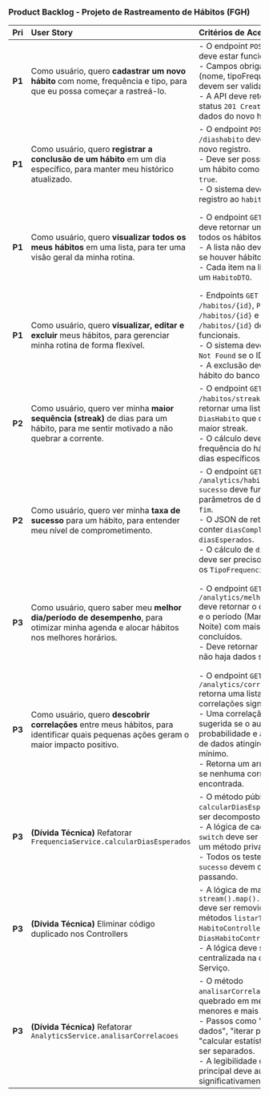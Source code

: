 ### **Product Backlog - Projeto de Rastreamento de Hábitos (FGH)**

| Pri | User Story | Critérios de Aceitação | Critérios de Qualidade | Est | Sprint |
|:---:|:---|:---|:---|:---:|:---:|
| **P1** | Como usuário, quero **cadastrar um novo hábito** com nome, frequência e tipo, para que eu possa começar a rastreá-lo. | - O endpoint `POST /habitos` deve estar funcional.<br>- Campos obrigatórios (nome, tipoFrequencia, etc.) devem ser validados.<br>- A API deve retornar um status `201 Created` com os dados do novo hábito. | - `HabitoController.criar()` deve ser enxuto (\< 10 linhas).<br>- `HabitoService` deve conter a lógica de negócio.<br>- Nomenclatura clara (`HabitoDTO`, `TipoFrequencia`).<br>- Tratamento de erros para dados inválidos (e.g., `400 Bad Request`). | **4h** | 1 |
| **P1** | Como usuário, quero **registrar a conclusão de um hábito** em um dia específico, para manter meu histórico atualizado. | - O endpoint `POST /diashabito` deve salvar um novo registro.<br>- Deve ser possível marcar um hábito como `concluido: true`.<br>- O sistema deve associar o registro ao `habitoId` correto. | - O controller deve apenas delegar a chamada ao `DiasHabitoService`.<br>- O serviço deve validar se o `habitoId` informado existe antes de salvar.<br>- Estrutura do `DiasHabitoDTO` é clara e sem campos desnecessários. | **4h** | 1 |
| **P1** | Como usuário, quero **visualizar todos os meus hábitos** em uma lista, para ter uma visão geral da minha rotina. | - O endpoint `GET /habitos` deve retornar uma lista de todos os hábitos cadastrados.<br>- A lista não deve estar vazia se houver hábitos no banco.<br>- Cada item na lista deve ser um `HabitoDTO`. | - Nomenclatura descritiva (`listarTodos`).<br>- A conversão de Entidade para DTO é feita na camada de Serviço (Refatoração de *Duplicate Code* já aplicada).<br>- O método no controller tem responsabilidade única. | **2h** | 1 |
| **P1** | Como usuário, quero **visualizar, editar e excluir** meus hábitos, para gerenciar minha rotina de forma flexível. | - Endpoints `GET /habitos/{id}`, `PUT /habitos/{id}` e `DELETE /habitos/{id}` devem estar funcionais.<br>- O sistema deve retornar `404 Not Found` se o ID não existir.<br>- A exclusão deve remover o hábito do banco de dados. | - Funções pequenas com responsabilidade única em cada endpoint.<br>- Nomenclatura consistente (`obterPorId`, `atualizar`, `excluir`).<br>- Uso do `ResourceNotFoundException` para tratar IDs inexistentes. | **6h** | 1 |
| **P2** | Como usuário, quero ver minha **maior sequência (streak)** de dias para um hábito, para me sentir motivado a não quebrar a corrente. | - O endpoint `GET /habitos/streak/{id}` deve retornar uma lista de `DiasHabito` que compõem o maior streak.<br>- O cálculo deve respeitar a frequência do hábito (diário, dias específicos, etc.). | - `FrequenciaService.buscarMaiorStreak()` é a única responsável pelo cálculo.<br>- A lógica é bem definida e separada da camada de controller.<br>- Comentários explicam a lógica de verificação do streak (`verificaStreakValido`). | **8h** | 2 |
| **P2** | Como usuário, quero ver minha **taxa de sucesso** para um hábito, para entender meu nível de comprometimento. | - O endpoint `GET /analytics/habito/{id}/taxa-sucesso` deve funcionar com parâmetros de data `inicio` e `fim`.<br>- O JSON de retorno deve conter `diasCompletados` e `diasEsperados`.<br>- O cálculo de `diasEsperados` deve ser preciso para todos os `TipoFrequencia`. | - `AnalyticsService` delega o cálculo de dias esperados para `FrequenciaService` (Boa separação de responsabilidades).<br>- A função `calcularDiasEsperados` foi refatorada para não ser um *Long Method*. | **8h** | 2 |
| **P3** | Como usuário, quero saber meu **melhor dia/período de desempenho**, para otimizar minha agenda e alocar hábitos nos melhores horários. | - O endpoint `GET /analytics/melhor-desempenho` deve retornar o dia da semana e o período (Manhã, Tarde, Noite) com mais hábitos concluídos.<br>- Deve retornar "N/A" caso não haja dados suficientes. | - O método `encontrarMelhorDesempenho` usa Streams do Java 8+ para processamento de coleções, que é uma boa prática.<br>- A função é coesa e focada em sua responsabilidade.<br>- O código é legível e autoexplicativo, sem necessidade de comentários óbvios. | **6h** | 3 |
| **P3** | Como usuário, quero **descobrir correlações** entre meus hábitos, para identificar quais pequenas ações geram o maior impacto positivo. | - O endpoint `GET /analytics/correlacoes` retorna uma lista de correlações significativas.<br>- Uma correlação só é sugerida se o aumento de probabilidade e a quantidade de dados atingirem um limiar mínimo.<br>- Retorna um array vazio `[]` se nenhuma correlação for encontrada. | - A complexidade do método `analisarCorrelacoes` é um *Code Smell* conhecido (*Long Method*, Severidade Alta).<br>- O método precisa de comentários explicando o "porquê" da lógica estatística.<br>- Nomenclatura das variáveis é intencional (`diasComAFeito`, `taxaSucessoBComA`). | **12h**| 3 |
| **P3** | **(Dívida Técnica)** Refatorar `FrequenciaService.calcularDiasEsperados` | - O método público `calcularDiasEsperados` deve ser decomposto.<br>- A lógica de cada `case` do `switch` deve ser extraída para um método privado.<br>- Todos os testes de `taxa-sucesso` devem continuar passando. | - **Critério original:** Função longa.<br>- **Critério final:** A função principal tem \< 15 linhas e cada método extraído tem responsabilidade única.<br>- A legibilidade e manutenibilidade do serviço devem ser comprovadamente maiores. | **4h** | 4 |
| **P3** | **(Dívida Técnica)** Eliminar código duplicado nos Controllers | - A lógica de mapeamento `stream().map().collect()` deve ser removida dos métodos `listarTodos` de `HabitoController` e `DiasHabitoController`.<br>- A lógica deve ser centralizada na camada de Serviço. | - **Critério original:** Código duplicado.<br>- **Critério final:** Aderência ao princípio DRY (Don't Repeat Yourself).<br>- Controllers com responsabilidade única e mais enxutos.<br>- Formatação consistente entre os arquivos. | **3h** | 4 |
| **P3** | **(Dívida Técnica)** Refatorar `AnalyticsService.analisarCorrelacoes` | - O método `analisarCorrelacoes` deve ser quebrado em métodos menores e mais focados.<br>- Passos como "agrupar dados", "iterar pares" e "calcular estatística" devem ser separados.<br>- A legibilidade do método principal deve aumentar significativamente. | - **Critério original:** *Long Method* e baixa coesão.<br>- **Critério final:** Função principal \< 20 linhas.<br>- Cada função extraída deve ter um nível único de abstração.<br>- Aumentar a cobertura de testes para a lógica de correlação. | **8h** | 4 |